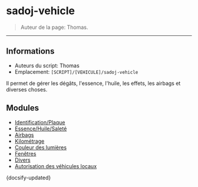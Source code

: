 # sadoj-vehicle

> Auteur de la page: Thomas.

---

## Informations

* Auteurs du script: Thomas
* Emplacement: `[SCRIPT]/[VEHICULE]/sadoj-vehicle`

Il permet de gérer les dégâts, l'essence, l'huile, les effets, les airbags et diverses choses.

## Modules

<!-- * [Dégâts](life/dev/framework/sadoj-vehicle/damage.md "Dégâts") -->
<!-- * [Effets](life/dev/framework/sadoj-vehicle/effects.md "Effets") -->
* [Identification/Plaque](life/dev/framework/sadoj-vehicle/identification_plate.md "Identification/Plaque")
* [Essence/Huile/Saleté](life/dev/framework/sadoj-vehicle/fuel_oil_dirt.md "Essence/Huile/Saleté")
* [Airbags](life/dev/framework/sadoj-vehicle/airbags.md "Airbags")
* [Kilométrage](life/dev/framework/sadoj-vehicle/mileage.md "Kilométrage")
* [Couleur des lumières](life/dev/framework/sadoj-vehicle/lightsColor.md "Couleur des lumières")
* [Fenêtres](life/dev/framework/sadoj-vehicle/windows.md "Fenêtres")
* [Divers](life/dev/framework/sadoj-vehicle/misc.md "Divers")
* [Autorisation des véhicules locaux](life/dev/framework/sadoj-vehicle/localvehiclepermission.md "Autorisation des véhicules locaux")


{docsify-updated}
